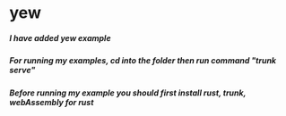 # yew
##### I have added yew example
##### For running my examples, cd into the folder then run command "trunk serve"
##### Before running my example you should first install rust, trunk, webAssembly for rust